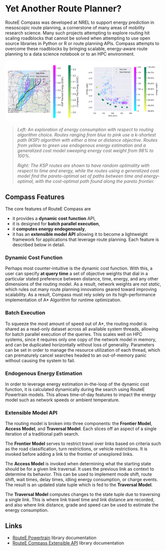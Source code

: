 # Yet Another Route Planner?

RouteE Compass was developed at NREL to support energy prediction in mesoscopic route planning, a cornerstone of many areas of mobility research science.
Many such projects attempting to explore routing hit scaling roadblocks that cannot be solved when attempting to use open source libraries in Python or R or route planning APIs.
Compass attempts to overcome these roadblocks by bringing scalable, energy-aware route planning to a data science notebook or to an HPC environment.

![image comparing trip results by algorithm type](./images/example_ksp_comparison.png)

> _Left: An exploration of energy consumption with respect to routing algorithm choice. Routes ranging from blue to pink use a k-shortest path (KSP) algorithm with either a time or distance objective. Routes from yellow to green use endogenous energy estimation and a generalized cost model sweeping energy cost weight from 98% to 100%._
>
> _Right: The KSP routes are shown to have random optimality with respect to time and energy, while the routes using a generalized cost model find the pareto-optimal set of paths between time and energy-optimal, with the cost-optimal path found along the pareto frontier._

## Compass Features

The core features of RouteE Compass are 

  - it provides a **dynamic cost function** API, 
  - it is designed for **batch parallel execution**, 
  - it **computes energy endogenously**,
  - it has an **extensible model API** allowing it to become a lightweight framework for applications that leverage route planning.
Each feature is described below in detail.

### Dynamic Cost Function

Perhaps most counter-intuitive is the dynamic cost function.
With this, a user can specify **at query time** a set of objective weights that dial in a particular stated preference between distance, time, energy, and any other dimensions of the routing model.
As a result, network weights are _not static_, which rules out many route planning innovations geared toward improving scalability.
As a result, Compass must rely solely on its high-performance implementation of A* Algorithm for runtime optimization.

### Batch Execution

To squeeze the most amount of speed out of A*, the routing model is shared as a read-only dataset across all available system threads, allowing for batch parallel execution of the queries.
This scales well on HPC systems, since it requires only one copy of the network model in memory, and can be duplicated horizontally without loss of generality.
Parameters can be set in order to manage the resource utilization of each thread, which can prematurely cancel searches headed to an out-of-memory panic without causing the system to fail.

### Endogenous Energy Estimation

In order to leverage energy estimation in-the-loop of the dynamic cost function, it is calculated dynamically during the search using RouteE Powertrain models.
This allows time-of-day features to impact the energy model such as network speeds or ambient temperature.

### Extensible Model API

The routing model is broken into three components: the **Frontier Model**, **Access Model**, and **Traversal Model**.
Each slices off an aspect of a single iteration of a traditional path search.

The **Frontier Model** serves to restrict travel over links based on criteria such as the road classification, turn restrictions, or vehicle restrictions.
It is invoked before adding a link to the frontier of unexplored links.

The **Access Model** is invoked when determining what the starting state should be for a given link traversal.
It uses the previous link as context to determine its behavior.
This can be used to implement mode shift, route shift, wait times, delay times, idling energy consumption, or charge events.
The result is an updated state tuple which is fed to the **Traversal Model**.

The **Traversal Model** computes changes to the state tuple due to traversing a single link.
This is where link travel time and link distance are recorded, and also where link distance, grade and speed can be used to estimate the energy consumption.


## Links

- [RouteE Powertrain](https://nrel.github.io/routee-powertrain/intro.html) library documentation
- [RouteE Compass Extensible API](https://docs.rs/routee-compass/latest/routee_compass/#custom-models) library documentation